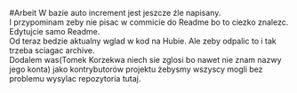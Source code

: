 #Arbeit
W bazie auto increment jest jeszcze źle napisany. <br>
I przypominam zeby nie pisac w commicie do Readme bo to ciezko znalezc. Edytujcie samo Readme. <br>
Od teraz bedzie aktualny wglad w kod na Hubie. Ale zeby odpalic to i tak trzeba sciagac archive.<br>
Dodalem was(Tomek Korzekwa niech sie zglosi bo nawet nie znam nazwy jego konta) jako kontrybutorów projektu żebysmy wszyscy mogli bez problemu wysylac repozytoria tutaj.<br>
